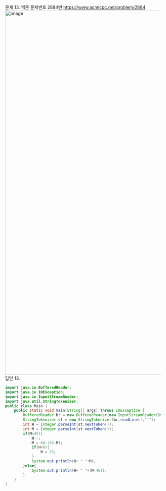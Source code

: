 문제 13. 백준 문제번호 2884번 https://www.acmicpc.net/problem/2884
<br/>
<img width="1179" alt="image" src="https://user-images.githubusercontent.com/65878311/156187940-4dd87097-da99-4da4-b36b-2e1b57918f46.png">
답안 13.
~~~java
import java.io.BufferedReader;
import java.io.IOException;
import java.io.InputStreamReader;
import java.util.StringTokenizer;
public class Main {
    public static void main(String[] args) throws IOException {
        BufferedReader br = new BufferedReader(new InputStreamReader(System.in));
        StringTokenizer st = new StringTokenizer(br.readLine()," ");
        int H = Integer.parseInt(st.nextToken());
        int M = Integer.parseInt(st.nextToken());
        if(M<45){
            H--;
            M = 60-(45-M);
            if(H<0){
                H = 23;
            }
            System.out.println(H+ " "+M);
        }else{
            System.out.println(H+ " "+(M-45));
        }
    }
}
